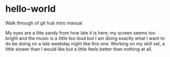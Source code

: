 # hello-world
Walk through of git hub intro manual

My eyes are a litte sandy from how late it is here; my screen seems too bright and the music is a little too loud but I am doing exactly what I want to do be doing on a late weekday night like this one. Working on my skill set, a little slower than I would like but a little feels better than nothing at all. 
